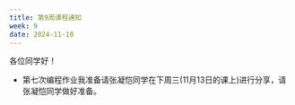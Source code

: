 ```yaml
---
title: 第9周课程通知
week: 9
date: 2024-11-10
---
```


各位同学好！

- 第七次编程作业我准备请张凝恺同学在下周三(11月13日的课上)进行分享，请张凝恺同学做好准备。